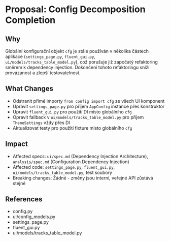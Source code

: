 # Proposal: Config Decomposition Completion

## Why
Globální konfigurační objekt `cfg` je stále používán v několika částech aplikace (`settings_page.py`, `fluent_gui.py`, `ui/models/tracks_table_model.py`), což porušuje již započatý refaktoring směrem k dependency injection. Dokončení tohoto refaktoringu sníží provázanost a zlepší testovatelnost.

## What Changes
- Odstranit přímé importy `from config import cfg` ze všech UI komponent
- Upravit `settings_page.py` pro příjem `AppConfig` instance přes konstruktor
- Upravit `fluent_gui.py` pro použití DI místo globálního `cfg`
- Opravit fallback v `ui/models/tracks_table_model.py` pro příjem `ThemeSettings` vždy přes DI
- Aktualizovat testy pro použití fixture místo globálního `cfg`

## Impact
- Affected specs: `ui/spec.md` (Dependency Injection Architecture), `analysis/spec.md` (Configuration Dependency Injection)
- Affected code: `settings_page.py`, `fluent_gui.py`, `ui/models/tracks_table_model.py`, test soubory
- Breaking changes: Žádné - změny jsou interní, veřejné API zůstává stejné

## References
- config.py
- ui/config_models.py
- settings_page.py
- fluent_gui.py
- ui/models/tracks_table_model.py
